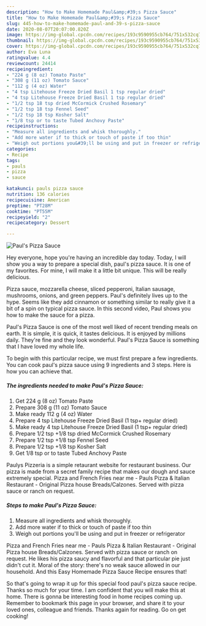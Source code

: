 ```yaml
---
description: "How to Make Homemade Paul&amp;#39;s Pizza Sauce"
title: "How to Make Homemade Paul&amp;#39;s Pizza Sauce"
slug: 445-how-to-make-homemade-paul-and-39-s-pizza-sauce
date: 2020-08-07T20:07:00.820Z
image: https://img-global.cpcdn.com/recipes/193c9590955cb764/751x532cq70/pauls-pizza-sauce-recipe-main-photo.jpg
thumbnail: https://img-global.cpcdn.com/recipes/193c9590955cb764/751x532cq70/pauls-pizza-sauce-recipe-main-photo.jpg
cover: https://img-global.cpcdn.com/recipes/193c9590955cb764/751x532cq70/pauls-pizza-sauce-recipe-main-photo.jpg
author: Eva Luna
ratingvalue: 4.4
reviewcount: 24414
recipeingredient:
- "224 g (8 oz) Tomato Paste"
- "308 g (11 oz) Tomato Sauce"
- "112 g (4 oz) Water"
- "4 tsp Litehouse Freeze Dried Basil 1 tsp regular dried"
- "4 tsp Litehouse Freeze Dried Basil 1 tsp regular dried"
- "1/2 tsp 18 tsp dried McCormick Crushed Rosemary"
- "1/2 tsp 18 tsp Fennel Seed"
- "1/2 tsp 18 tsp Kosher Salt"
- "1/8 tsp or to taste Tubed Anchovy Paste"
recipeinstructions:
- "Measure all ingredients and whisk thoroughly."
- "Add more water if to thick or touch of paste if too thin"
- "Weigh out portions you&#39;ll be using and put in freezer or refrigerator"
categories:
- Recipe
tags:
- pauls
- pizza
- sauce

katakunci: pauls pizza sauce 
nutrition: 136 calories
recipecuisine: American
preptime: "PT28M"
cooktime: "PT55M"
recipeyield: "2"
recipecategory: Dessert

---
```



![Paul&#39;s Pizza Sauce](https://img-global.cpcdn.com/recipes/193c9590955cb764/751x532cq70/pauls-pizza-sauce-recipe-main-photo.jpg)

Hey everyone, hope you're having an incredible day today. Today, I will show you a way to prepare a special dish, paul&#39;s pizza sauce. It is one of my favorites. For mine, I will make it a little bit unique. This will be really delicious.

Pizza sauce, mozzarella cheese, sliced pepperoni, Italian sausage, mushrooms, onions, and green peppers. Paul&#39;s definitely lives up to the hype. Seems like they add cinnamon or something similar to really give it a bit of a spin on typical pizza sauce. In this second video, Paul shows you how to make the sauce for a pizza.

Paul&#39;s Pizza Sauce is one of the most well liked of recent trending meals on earth. It is simple, it is quick, it tastes delicious. It is enjoyed by millions daily. They're fine and they look wonderful. Paul&#39;s Pizza Sauce is something that I have loved my whole life.


To begin with this particular recipe, we must first prepare a few ingredients. You can cook paul&#39;s pizza sauce using 9 ingredients and 3 steps. Here is how you can achieve that.

<!--inarticleads1-->

##### The ingredients needed to make Paul&#39;s Pizza Sauce:

1. Get 224 g (8 oz) Tomato Paste
1. Prepare 308 g (11 oz) Tomato Sauce
1. Make ready 112 g (4 oz) Water
1. Prepare 4 tsp Litehouse Freeze Dried Basil (1 tsp+ regular dried)
1. Make ready 4 tsp Litehouse Freeze Dried Basil (1 tsp+ regular dried)
1. Prepare 1/2 tsp +1/8 tsp dried McCormick Crushed Rosemary
1. Prepare 1/2 tsp +1/8 tsp Fennel Seed
1. Prepare 1/2 tsp +1/8 tsp Kosher Salt
1. Get 1/8 tsp or to taste Tubed Anchovy Paste


Paulys Pizzeria is a simple retaurant website for restaurant business. Our pizza is made from a secret family recipe that makes our dough and sauce extremely special. Pizza and French Fries near me - Pauls Pizza &amp; Italian Restaurant - Original Pizza house Breads/Calzones. Served with pizza sauce or ranch on request. 

<!--inarticleads2-->

##### Steps to make Paul&#39;s Pizza Sauce:

1. Measure all ingredients and whisk thoroughly.
1. Add more water if to thick or touch of paste if too thin
1. Weigh out portions you&#39;ll be using and put in freezer or refrigerator


Pizza and French Fries near me - Pauls Pizza &amp; Italian Restaurant - Original Pizza house Breads/Calzones. Served with pizza sauce or ranch on request. He likes his pizza saucy and flavorful and that particular pie just didn&#39;t cut it. Moral of the story: there&#39;s no weak sauce allowed in our household. And this Easy Homemade Pizza Sauce Recipe ensures that! 

So that's going to wrap it up for this special food paul&#39;s pizza sauce recipe. Thanks so much for your time. I am confident that you will make this at home. There is gonna be interesting food in home recipes coming up. Remember to bookmark this page in your browser, and share it to your loved ones, colleague and friends. Thanks again for reading. Go on get cooking!
